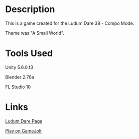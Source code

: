 # Description

This is a game created for the Ludum Dare 38 - Compo Mode. 

Theme was "A Small World".

# Tools Used

Unity 5.6.0.f3

Blender 2.76a

FL Studio 10

# Links

[Ludum Dare Page](https://ldjam.com/events/ludum-dare/38/protoware-planet)

[Play on GameJolt](http://gamejolt.com/games/protoware-planet/251707)